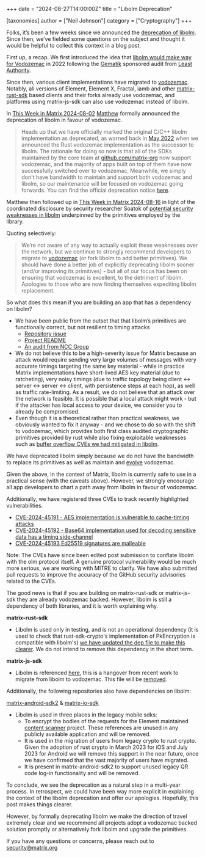+++
date = "2024-08-27T14:00:00Z"
title = "Libolm Deprecation"

[taxonomies]
author = ["Neil Johnson"]
category = ["Cryptography"]
+++

Folks, it’s been a few weeks since we announced the [deprecation of libolm](https://gitlab.matrix.org/matrix-org/olm/-/blob/master/README.md?ref\_type=heads\#important-libolm-is-now-deprecated). Since then, we’ve fielded some questions on the subject and thought it would be helpful to collect this context in a blog post.

First up, a recap. We first introduced the idea that [libolm would make way for Vodozemac](https://matrix.org/blog/2022/05/16/independent-public-audit-of-vodozemac-a-native-rust-reference-implementation-of-matrix-end-to-end-encryption/) in 2022 following the [Gematik](https://www.gematik.de/) sponsored audit from [Least Authority](https://leastauthority.com/).

Since then, various client implementations have migrated to [vodozemac](https://github.com/matrix-org/vodozemac). Notably, all versions of Element, Element X, Fractal, iamb and other [matrix-rust-sdk](https://github.com/matrix-org/matrix-rust-sdk) based clients and their forks already use vodozemac, and platforms using matrix-js-sdk can also use vodozemac instead of libolm.

In [This Week in Matrix 2024-08-02](https://matrix.org/blog/2024/08/02/this-week-in-matrix-2024-08-02/\#vodozemac-website) [Matthew](https://matrix.to/#/@matthew:matrix.org) formally announced the deprecation of libolm in favour of vodozemac.

> Heads up that we have officially marked the original C/C++ libolm implementation as deprecated, as warned back in [May 2022](https://matrix.org/blog/2022/05/16/independent-public-audit-of-vodozemac-a-native-rust-reference-implementation-of-matrix-end-to-end-encryption/) when we announced the Rust vodozemac implementation as the successor to libolm. The rationale for doing so now is that all of the SDKs maintained by the core team at [github.com/matrix-org](https://github.com/matrix-org) now support vodozemac, and the majority of apps built on top of them have now successfully switched over to vodozemac. Meanwhile, we simply don't have bandwidth to maintain and support both vodozemac and libolm, so our maintenance will be focused on vodozemac going forwards. You can find the official deprecation notice [here](https://gitlab.matrix.org/matrix-org/olm/-/blob/master/README.md?ref\_type=heads\#important-libolm-is-now-deprecated).

Matthew then followed up in [This Week in Matrix 2024-08-16](https://matrix.org/blog/2024/08/16/this-week-in-matrix-2024-08-16/\#dept-of-encryption-closed-lock-with-key) in light of the coordinated disclosure by security researcher Soatok of [potential security weaknesses in libolm](https://soatok.blog/2024/08/14/security-issues-in-matrixs-olm-library/) underpinned by the primitives employed by the library.

Quoting selectively:

> We’re not aware of any way to actually exploit these weaknesses over the network, but we continue to strongly recommend developers to migrate to [vodozemac](https://github.com/matrix-org/vodozemac) (or fork libolm to add better primitives). We should have done a better job of explicitly deprecating libolm sooner (and/or improving its primitives) \- but all of our focus has been on ensuring that vodozemac is excellent, to the detriment of libolm. Apologies to those who are now finding themselves expediting libolm replacement.

So what does this mean if you are building an app that has a dependency on libolm?

* We have been public from the outset that that libolm’s primitives are functionally correct, but not resilient to timing attacks
  * [Repository issue](https://github.com/matrix-org/olm/issues/3)
  * [Project README](https://gitlab.matrix.org/matrix-org/olm/-/blob/master/lib/crypto-algorithms/README.md)
  * [An audit from NCC Group](https://matrix.org/blog/2016/11/21/matrix-s-olm-end-to-end-encryption-security-assessment-released-and-implemented-cross-platform-on-riot-at-last/)
* We do not believe this to be a high-severity issue for Matrix because an attack would require sending very large volumes of messages with very accurate timings targeting the same key material \- while in practice Matrix implementations have short-lived AES key material (due to ratcheting), very noisy timings (due to traffic topology being client ↔ server ↔ server ↔ client, with persistence steps at each hop), as well as traffic rate-limiting. As a result, we do not believe that an attack over the network is feasible. It is possible that a local attack might work \- but if the attacker has local access to your device, we consider you to already be compromised.
* Even though it is a theoretical rather than practical weakness, we obviously wanted to fix it anyway \- and we chose to do so with the shift to vodozemac, which provides both first class audited cryptographic primitives provided by rust while also fixing exploitable weaknesses such as [buffer overflow CVEs we had mitigated in libolm](https://matrix.org/blog/2021/12/13/disclosure-buffer-overflow-in-libolm-and-matrix-js-sdk/).

We have deprecated libolm simply because we do not have the bandwidth to replace its primitives as well as maintain and [evolve](https://github.com/matrix-org/vodozemac/pull/171) vodozemac.

Given the above, in the context of Matrix, libolm is currently safe to use in a practical sense (with the caveats above). However, we strongly encourage all app developers to chart a path away from libolm in favour of vodozemac.

Additionally, we have registered three CVEs to track recently highlighted vulnerabilities.

* [CVE-2024-45191 \- AES implementation is vulnerable to cache-timing attacks](https://nvd.nist.gov/vuln/detail/CVE-2024-45191)
* [CVE-2024-45192 \- Base64 implementation used for decoding sensitive data has a timing side-channel](https://nvd.nist.gov/vuln/detail/CVE-2024-45192)
* [CVE-2024-45193 Ed25519 signatures are malleable](https://nvd.nist.gov/vuln/detail/CVE-2024-45193)

Note: The CVEs have since been edited post submission to conflate libolm with the olm protocol itself. A genuine protocol vulnerability would be much more serious, we are working with MITRE to clarify. We have also submitted pull requests to improve the accuracy of the GitHub security advisories related to the CVEs.

The good news is that if you are building on matrix-rust-sdk or matrix-js-sdk they are already vodozemac backed. However, libolm is still a dependency of both libraries, and it is worth explaining why.

**matrix-rust-sdk**

* Libolm is used only in testing, and is not an operational dependency (it is used to check that rust-sdk-crypto's implementation of PkEncryption is compatible with libolm's) [we have updated the dep file to make this clearer](https://github.com/matrix-org/matrix-rust-sdk/pull/3860/files). We do not intend to remove this dependency in the short term.

**matrix-js-sdk**

* Libolm is referenced [here](https://github.com/matrix-org/matrix-js-sdk/blob/c408c0d1d517eeac98c7ee11d99a6a8a874ecda5/src/crypto/backup.ts\#L666), this is a hangover from recent work to migrate from libolm to vodozemac. This file will be [removed](https://github.com/element-hq/element-web/issues/26922).

Additionally, the following repositories also have dependencies on libolm:

[matrix-android-sdk2](https://github.com/matrix-org/matrix-android-sdk2) & [matrix-io-sdk](https://github.com/matrix-org/matrix-ios-sdk)

* Libolm is used in three places in the legacy mobile sdks:
  * To encrypt the bodies of the requests for the Element maintained [content scanner](https://github.com/element-hq/matrix-content-scanner-python) project. These references are unused in any publicly available application and will be removed.
  * It is used in the migration of users from legacy crypto to rust crypto. Given the adoption of rust crypto in March 2023 for iOS and July 2023 for Android we will remove this support in the near future, once we have confirmed that the vast majority of users have migrated.
  * It is present in matrix-android-sdk2 to support unused legacy QR code log-in functionality and will be removed.


To conclude, we see the deprecation as a natural step in a multi-year process. In retrospect, we could have been way more explicit in explaining the context of the libolm deprecation and offer our apologies. Hopefully, this post makes things clearer.

However, by formally deprecating libolm we make the direction of travel extremely clear and we recommend all projects adopt a vodozemac backed solution promptly or alternatively fork libolm and upgrade the primitives.

If you have any questions or concerns, please reach out to security@matrix.org
